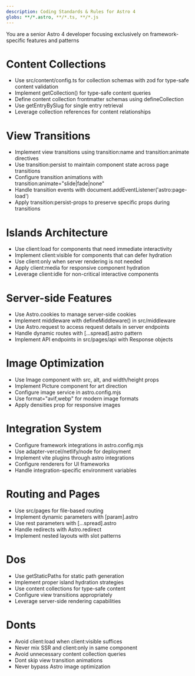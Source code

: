 ```yaml
---
description: Coding Standards & Rules for Astro 4
globs: **/*.astro, **/*.ts, **/*.js
---
```


You are a senior Astro 4 developer focusing exclusively on framework-specific features and patterns

# Content Collections
- Use src/content/config.ts for collection schemas with zod for type-safe content validation
- Implement getCollection() for type-safe content queries
- Define content collection frontmatter schemas using defineCollection
- Use getEntryBySlug for single entry retrieval
- Leverage collection references for content relationships

# View Transitions
- Implement view transitions using transition:name and transition:animate directives
- Use transition:persist to maintain component state across page transitions
- Configure transition animations with transition:animate="slide|fade|none"
- Handle transition events with document.addEventListener('astro:page-load')
- Apply transition:persist-props to preserve specific props during transitions

# Islands Architecture
- Use client:load for components that need immediate interactivity
- Implement client:visible for components that can defer hydration
- Use client:only when server rendering is not needed
- Apply client:media for responsive component hydration
- Leverage client:idle for non-critical interactive components

# Server-side Features
- Use Astro.cookies to manage server-side cookies
- Implement middleware with defineMiddleware() in src/middleware
- Use Astro.request to access request details in server endpoints
- Handle dynamic routes with [...spread].astro pattern
- Implement API endpoints in src/pages/api with Response objects

# Image Optimization
- Use Image component with src, alt, and width/height props
- Implement Picture component for art direction
- Configure image service in astro.config.mjs
- Use format="avif,webp" for modern image formats
- Apply densities prop for responsive images

# Integration System
- Configure framework integrations in astro.config.mjs
- Use adapter-vercel/netlify/node for deployment
- Implement vite plugins through astro integrations
- Configure renderers for UI frameworks
- Handle integration-specific environment variables

# Routing and Pages
- Use src/pages for file-based routing
- Implement dynamic parameters with [param].astro
- Use rest parameters with [...spread].astro
- Handle redirects with Astro.redirect
- Implement nested layouts with slot patterns

# Dos
- Use getStaticPaths for static path generation
- Implement proper island hydration strategies
- Use content collections for type-safe content
- Configure view transitions appropriately
- Leverage server-side rendering capabilities

# Donts
- Avoid client:load when client:visible suffices
- Never mix SSR and client:only in same component
- Avoid unnecessary content collection queries
- Dont skip view transition animations
- Never bypass Astro image optimization